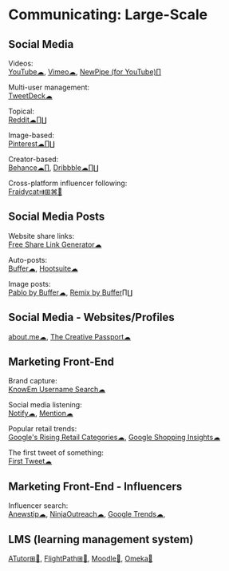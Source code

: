# Communicating: Large-Scale

## Social Media

Videos:  
[YouTube☁](https://youtube.com),
[Vimeo☁](https://vimeo.com/watch),
[NewPipe (for YouTube)∏](https://newpipe.schabi.org/)

Multi-user management:  
[TweetDeck☁](https://tweetdeck.twitter.com/)

Topical:  
[Reddit☁∏∐](https://reddit.com)

Image-based:  
[Pinterest☁∏∐](https://pinterest.com)

Creator-based:  
[Behance☁∏](https://www.behance.net/),
[Dribbble☁∏∐](https://dribbble.com/)

Cross-platform influencer following:  
[Fraidycat⇉⊞⌘🐧](https://fraidyc.at/)

## Social Media Posts

Website share links:  
[Free Share Link Generator☁](https://www.websiteplanet.com/webtools/sharelink/)

Auto-posts:  
[Buffer☁](https://buffer.com/),
[Hootsuite☁](https://hootsuite.com/)

Image posts:  
[Pablo by Buffer☁](https://pablo.buffer.com/),
[Remix by Buffer∏∐](https://buffer.com/remix)

## Social Media - Websites/Profiles

[about.me☁](https://about.me),
[The Creative Passport☁](https://www.creativepassport.net/)

## Marketing Front-End

Brand capture:  
[KnowEm Username Search☁](https://knowem.com/)

Social media listening:  
[Notify☁](https://notify.ly/),
[Mention☁](https://mention.com/)

Popular retail trends:  
[Google's Rising Retail Categories☁](https://www.thinkwithgoogle.com/feature/category-trends/),
[Google Shopping Insights☁](https://shopping.thinkwithgoogle.com/)

The first tweet of something:  
[First Tweet☁](http://ctrlq.org/first/)

## Marketing Front-End - Influencers

Influencer search:  
[Anewstip☁](https://anewstip.com/),
[NinjaOutreach☁](https://ninjaoutreach.com/),
[Google Trends☁](https://trends.google.com/),

## LMS (learning management system)

[ATutor⊞🐧](https://atutor.github.io/atutor/index.html),
[FlightPath⊞🐧](https://getflightpath.com/),
[Moodle🐧](https://moodle.org/),
[Omeka🐧](https://omeka.org/)
